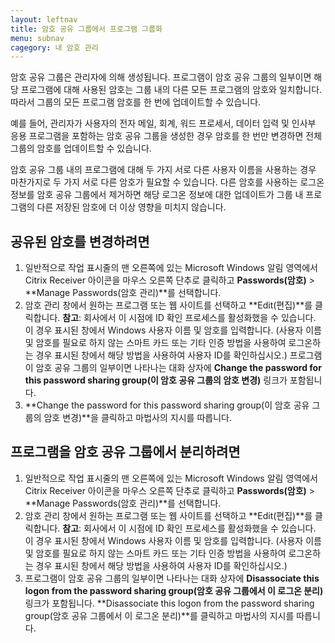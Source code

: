 ```yaml
---
layout: leftnav
title: 암호 공유 그룹에서 프로그램 그룹화
menu: subnav
cagegory: 내 암호 관리
---
```


암호 공유 그룹은 관리자에 의해 생성됩니다. 프로그램이 암호 공유 그룹의 일부이면 해당 프로그램에 대해 사용된 암호는 그룹 내의 다른 모든 프로그램의 암호와 일치합니다. 따라서 그룹의 모든 프로그램 암호를 한 번에 업데이트할 수 있습니다.

예를 들어, 관리자가 사용자의 전자 메일, 회계, 워드 프로세서, 데이터 입력 및 인사부 응용 프로그램을 포함하는 암호 공유 그룹을 생성한 경우 암호를 한 번만 변경하면 전체 그룹의 암호를 업데이트할 수 있습니다.

암호 공유 그룹 내의 프로그램에 대해 두 가지 서로 다른 사용자 이름을 사용하는 경우 마찬가지로 두 가지 서로 다른 암호가 필요할 수 있습니다. 다른 암호를 사용하는 로그온 정보를 암호 공유 그룹에서 제거하면 해당 로그온 정보에 대한 업데이트가 그룹 내 프로그램의 다른 저장된 암호에 더 이상 영향을 미치지 않습니다.

## 공유된 암호를 변경하려면

1. 일반적으로 작업 표시줄의 맨 오른쪽에 있는 Microsoft Windows 알림 영역에서 Citrix Receiver 아이콘을 마우스 오른쪽 단추로 클릭하고 **Passwords(암호)** > **Manage Passwords(암호 관리)**를 선택합니다.
1. 암호 관리 창에서 원하는 프로그램 또는 웹 사이트를 선택하고 **Edit(편집)**를 클릭합니다.
**참고**: 회사에서 이 시점에 ID 확인 프로세스를 활성화했을 수 있습니다. 이 경우 표시된 창에서 Windows 사용자 이름 및 암호를 입력합니다. (사용자 이름 및 암호를 필요로 하지 않는 스마트 카드 또는 기타 인증 방법을 사용하여 로그온하는 경우 표시된 창에서 해당 방법을 사용하여 사용자 ID를 확인하십시오.) 프로그램이 암호 공유 그룹의 일부이면 나타나는 대화 상자에 **Change the password for this password sharing group(이 암호 공유 그룹의 암호 변경)** 링크가 포함됩니다.
1. **Change the password for this password sharing group(이 암호 공유 그룹의 암호 변경)**을 클릭하고 마법사의 지시를 따릅니다.

## 프로그램을 암호 공유 그룹에서 분리하려면

1. 일반적으로 작업 표시줄의 맨 오른쪽에 있는 Microsoft Windows 알림 영역에서 Citrix Receiver 아이콘을 마우스 오른쪽 단추로 클릭하고 **Passwords(암호)** > **Manage Passwords(암호 관리)**를 선택합니다.
1. 암호 관리 창에서 원하는 프로그램 또는 웹 사이트를 선택하고 **Edit(편집)**를 클릭합니다.
**참고**: 회사에서 이 시점에 ID 확인 프로세스를 활성화했을 수 있습니다. 이 경우 표시된 창에서 Windows 사용자 이름 및 암호를 입력합니다. (사용자 이름 및 암호를 필요로 하지 않는 스마트 카드 또는 기타 인증 방법을 사용하여 로그온하는 경우 표시된 창에서 해당 방법을 사용하여 사용자 ID를 확인하십시오.)
1. 프로그램이 암호 공유 그룹의 일부이면 나타나는 대화 상자에 **Disassociate this logon from the password sharing group(암호 공유 그룹에서 이 로그온 분리)** 링크가 포함됩니다.
**Disassociate this logon from the password sharing group(암호 공유 그룹에서 이 로그온 분리)**를 클릭하고 마법사의 지시를 따릅니다.

